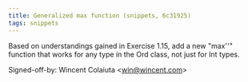 ```yaml
---
title: Generalized max function (snippets, 6c31925)
tags: snippets
---
```


Based on understandings gained in Exercise 1.15, add a new "max''" function that works for any type in the Ord class, not just for Int types.

Signed-off-by: Wincent Colaiuta &lt;win@wincent.com&gt;
